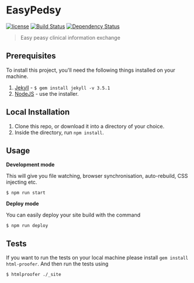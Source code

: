 # EasyPedsy

[![license][license-image]][license-url] [![Build Status][travis-image]][travis-url] [![Dependency Status][dependencyci-image]][dependencyci-url]

> Easy peasy clinical information exchange

## Prerequisites

To install this project, you'll need the following things installed on your machine.

1. [Jekyll](http://jekyllrb.com/) - `$ gem install jekyll -v 3.5.1`
2. [NodeJS](http://nodejs.org) - use the installer.

## Local Installation

1. Clone this repo, or download it into a directory of your choice.
2. Inside the directory, run `npm install`.

## Usage

**Development mode**

This will give you file watching, browser synchronisation, auto-rebuild, CSS injecting etc.

```shell
$ npm run start
```

**Deploy mode**

You can easily deploy your site build with the command
```shell
$ npm run deploy
```

## Tests

If you want to run the tests on your local machine please install `gem install html-proofer`. And then run the tests using
```shell
$ htmlproofer ./_site
```

[license-image]: https://img.shields.io/badge/license-ISC-blue.svg
[license-url]: https://github.com/JakeMcClure/EasyPedsy/blob/master/LICENSE
[travis-image]: https://travis-ci.org/JakeMcClure/EasyPedsy.svg?branch=master
[travis-url]: https://travis-ci.org/JakeMcClure/EasyPedsy
[dependencyci-image]: https://dependencyci.com/github/JakeMcClure/EasyPedsy/badge
[dependencyci-url]: https://dependencyci.com/github/JakeMcClure/EasyPedsy
